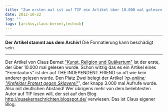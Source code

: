 ```yaml
---
title: "Zum ersten mal ist auf TIF ein Artikel über 10.000 mal gelesen worden"
date: 2012-10-22
log: ""
tags: [archiv,claus-bernet,technik]
---
```

<hr><b>Der Artikel stammt aus dem Archiv!</b> Die Formatierung kann beschädigt sein.<hr>

Der Artikel von Claus Bernet <a href="">"Kunst, Religion und Quäkertum"</a> ist der erste, der über 10.000 mal gelesen wurde. Schon witzig das es ein Artikel eines "Fremtautors" ist der auf THE INDEPENDENT FRIEND so oft wie kein anderer gelesen wurde. Den Platz Zwei belegt der Artikel <i>'<a href="http://www.the-independent-friend.de/?q=Krefelder_Protest_gegen_Sklaverei">rp-online: "Krefelder Protest gegen Sklaverei"</a>'</i>, der knapp 3.000 mal Aufrufe wurde. Also mit deutlichen Abstand! Wer übrigens mehr von dem beliebtesten Autor auf TIF lesen will, der sei auf den Blog http://quaekernachrichten.blogspot.de/ verwiesen. Das ist Claus eigener Blog.
